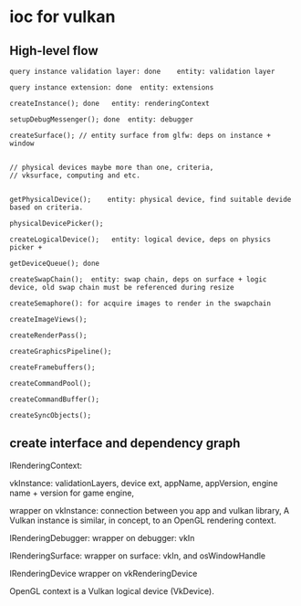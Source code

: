 # ioc for vulkan

## High-level flow

    query instance validation layer: done    entity: validation layer

    query instance extension: done  entity: extensions

    createInstance(); done   entity: renderingContext

    setupDebugMessenger(); done  entity: debugger

    createSurface(); // entity surface from glfw: deps on instance + window 

    
    // physical devices maybe more than one, criteria, 
    // vksurface, computing and etc. 


    getPhysicalDevice();    entity: physical device, find suitable devide based on criteria. 

    physicalDevicePicker(); 

    createLogicalDevice();   entity: logical device, deps on physics picker + 

    getDeviceQueue(); done

    createSwapChain();  entity: swap chain, deps on surface + logic device, old swap chain must be referenced during resize

    createSemaphore(): for acquire images to render in the swapchain

    createImageViews();

    createRenderPass();

    createGraphicsPipeline();

    createFramebuffers();

    createCommandPool();

    createCommandBuffer();

    createSyncObjects();

## create interface and dependency graph

IRenderingContext: 

vkInstance: validationLayers, device ext, appName, appVersion, engine name + version for game engine, 

wrapper on vkInstance: connection between you app and vulkan library, A Vulkan instance is similar, in concept, to an OpenGL rendering context.

IRenderingDebugger: 
  wrapper on debugger: vkIn

IRenderingSurface: 
wrapper on surface: vkIn, and osWindowHandle

IRenderingDevice
wrapper on vkRenderingDevice

OpenGL context is a Vulkan logical device (VkDevice). 
